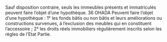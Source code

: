 Sauf disposition contraire, seuls les immeubles présents et immatriculés peuvent
faire l’objet d’une hypothèque.
36
OHADA
Peuvent faire l’objet d’une hypothèque :
1° les fonds bâtis ou non bâtis et leurs améliorations ou constructions survenues, à
l’exclusion des meubles qui en constituent l’accessoire ;
2° les droits réels immobiliers régulièrement inscrits selon les règles de l’Etat Partie.